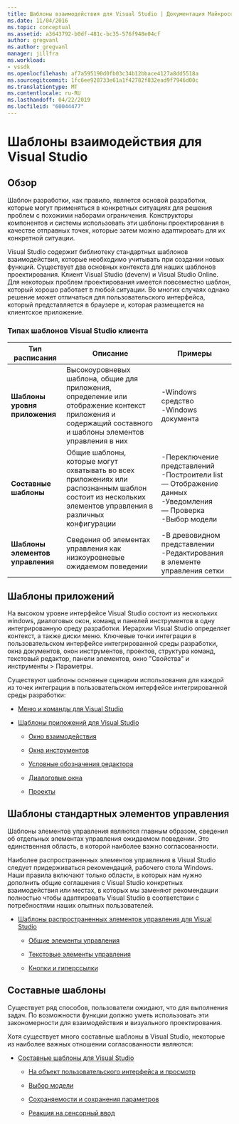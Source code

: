 ```yaml
---
title: Шаблоны взаимодействия для Visual Studio | Документация Майкрософт
ms.date: 11/04/2016
ms.topic: conceptual
ms.assetid: a3643792-b0df-481c-bc35-576f948e04cf
author: gregvanl
ms.author: gregvanl
manager: jillfra
ms.workload:
- vssdk
ms.openlocfilehash: af7a595190d0fb03c34b12bbace4127a8dd5518a
ms.sourcegitcommit: 1fc6ee928733e61a1f42782f832ead9f7946d00c
ms.translationtype: MT
ms.contentlocale: ru-RU
ms.lasthandoff: 04/22/2019
ms.locfileid: "60044477"
---
```

# <a name="interaction-patterns-for-visual-studio"></a>Шаблоны взаимодействия для Visual Studio
## <a name="overview"></a>Обзор
 Шаблон разработки, как правило, является основой разработки, которые могут применяться в конкретных ситуациях для решения проблем с похожими наборами ограничения. Конструкторы компонентов и системы использовать эти шаблоны проектирования в качестве отправных точек, которые затем можно адаптировать для их конкретной ситуации.

 Visual Studio содержит библиотеку стандартных шаблонов взаимодействия, которые необходимо учитывать при создании новых функций. Существует два основных контекста для наших шаблонов проектирования. Клиент Visual Studio (devenv) и Visual Studio Online. Для некоторых проблем проектирования имеется повсеместно шаблон, который хорошо работает в любой ситуации. Во многих случаях однако решение может отличаться для пользовательского интерфейса, который представляется в браузере и, которая размещается на клиентское приложение.

### <a name="visual-studio-client-pattern-types"></a>Типах шаблонов Visual Studio клиента

|Тип расписания|Описание|Примеры|
|------------------|-----------------|--------------|
|**Шаблоны уровня приложения**|Высокоуровневых шаблона, общие для приложения, определение или отображение контекст приложения и содержащий составного и шаблоны элементов управления в них|-Windows средство<br />-Windows документа|
|**Составные шаблоны**|Общие шаблоны, которые могут охватывать во всех приложениях или распознанным шаблон состоит из нескольких элементов управления в различных конфигурации|-Переключение представлений<br />-Построители list<br />— Отображение данных<br />-Уведомления<br />— Проверка<br />-Выбор модели|
|**Шаблоны элементов управления**|Сведения об элементах управления как низкоуровневые ожидаемом поведении|-В древовидном представлении<br />-Редактирования в элементе управления сетки|

## <a name="application-patterns"></a>Шаблоны приложений
 На высоком уровне интерфейсе Visual Studio состоит из нескольких windows, диалоговых окон, команд и панелей инструментов в одну интегрированную среду разработки. Иерархии Visual Studio определяет контекст, а также диски меню. Ключевые точки интеграции в пользовательском интерфейсе интегрированной среды разработки, окна документов, окон инструментов, проектов, структура команд, текстовый редактор, панели элементов, окно "Свойства" и инструменты > Параметры.

 Существуют шаблоны основные сценарии использования для каждой из точек интеграции в пользовательском интерфейсе интегрированной среды разработки:

- [Меню и команды для Visual Studio](../../extensibility/ux-guidelines/menus-and-commands-for-visual-studio.md)

- [Шаблоны приложений для Visual Studio](../../extensibility/ux-guidelines/application-patterns-for-visual-studio.md)

    - [Окно взаимодействия](../../extensibility/ux-guidelines/application-patterns-for-visual-studio.md#BKMK_WindowInteractions)

    - [Окна инструментов](../../extensibility/ux-guidelines/application-patterns-for-visual-studio.md#BKMK_ToolWindows)

    - [Условные обозначения редактора](../../extensibility/ux-guidelines/application-patterns-for-visual-studio.md#BKMK_DocumentEditorConventions)

    - [Диалоговые окна](../../extensibility/ux-guidelines/application-patterns-for-visual-studio.md#BKMK_Dialogs)

    - [Проекты](../../extensibility/ux-guidelines/application-patterns-for-visual-studio.md#BKMK_Projects)

## <a name="common-control-patterns"></a>Шаблоны стандартных элементов управления
 Шаблоны элементов управления являются главным образом, сведения об отдельных элементах управления ожидаемом поведении. Это единственная область, в которой наиболее важно согласованности.

 Наиболее распространенных элементов управления в Visual Studio следует придерживаться рекомендаций, рабочего стола Windows. Наши правила включают только области, в которых нам нужно дополнить общие соглашения с Visual Studio конкретных взаимодействия или местах, в которых мы заменяют рекомендации полностью чтобы адаптировать Visual Studio в соответствии с потребностями наших опытных пользователей.

- [Шаблоны распространенных элементов управления для Visual Studio](../../extensibility/ux-guidelines/common-control-patterns-for-visual-studio.md)

    - [Общие элементы управления](../../extensibility/ux-guidelines/common-control-patterns-for-visual-studio.md#BKMK_CommonControls)

    - [Текстовые элементы управления](../../extensibility/ux-guidelines/common-control-patterns-for-visual-studio.md#BKMK_TextControls)

    - [Кнопки и гиперссылки](../../extensibility/ux-guidelines/common-control-patterns-for-visual-studio.md#BKMK_ButtonsAndHyperlinks)

## <a name="composite-patterns"></a>Составные шаблоны
 Существует ряд способов, пользователи ожидают, что для выполнения задач. По возможности функции должно уметь использовать эти закономерности для взаимодействия и визуального проектирования.

 Хотя существует много составные шаблоны в Visual Studio, некоторые из наиболее важных отношении согласованности являются:

- [Составные шаблоны для Visual Studio](../../extensibility/ux-guidelines/composite-patterns-for-visual-studio.md)

    - [На объект пользовательского интерфейса и просмотр](../../extensibility/ux-guidelines/composite-patterns-for-visual-studio.md#BKMK_OnObjectUI)

    - [Выбор модели](../../extensibility/ux-guidelines/composite-patterns-for-visual-studio.md#BKMK_SelectionModels)

    - [Сохраняемости и сохранения параметров](../../extensibility/ux-guidelines/composite-patterns-for-visual-studio.md#BKMK_PersistenceAndSavingSettings)

    - [Реакция на сенсорный ввод](../../extensibility/ux-guidelines/composite-patterns-for-visual-studio.md#BKMK_TouchInput)